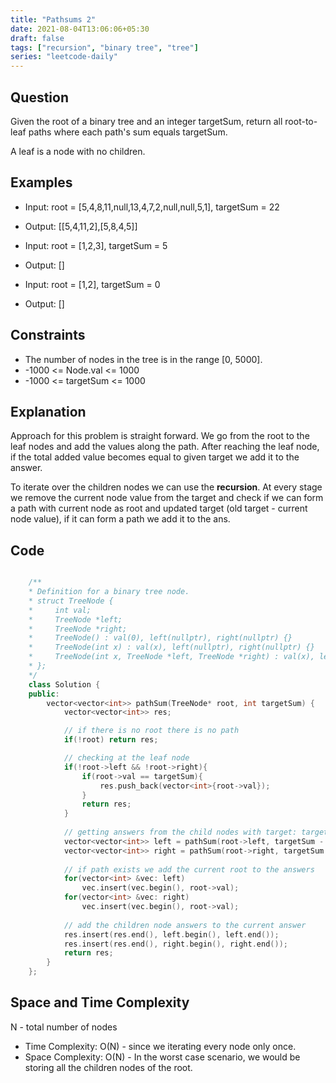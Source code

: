 ```yaml
---
title: "Pathsums 2"
date: 2021-08-04T13:06:06+05:30
draft: false 
tags: ["recursion", "binary tree", "tree"]
series: "leetcode-daily" 
---
```


## Question

Given the root of a binary tree and an integer targetSum, return all root-to-leaf paths where each path's sum equals targetSum.

A leaf is a node with no children.

## Examples

* Input: root = [5,4,8,11,null,13,4,7,2,null,null,5,1], targetSum = 22
* Output: [[5,4,11,2],[5,8,4,5]]

* Input: root = [1,2,3], targetSum = 5
* Output: []

* Input: root = [1,2], targetSum = 0
* Output: []

## Constraints

* The number of nodes in the tree is in the range [0, 5000].
* -1000 <= Node.val <= 1000
* -1000 <= targetSum <= 1000

## Explanation

Approach for this problem is straight forward. We go from the root to the leaf nodes and add the values along the path. After reaching the leaf node, if the total added value becomes equal to given target we add it to the answer. 

To iterate over the children nodes we can use the __recursion__. At every stage we remove the current node value from the target and check if we can form a path with current node as root and updated target (old target - current node value), if it can form a path we add it to the ans.

## Code

```cpp

	/**
	* Definition for a binary tree node.
	* struct TreeNode {
	*     int val;
	*     TreeNode *left;
	*     TreeNode *right;
	*     TreeNode() : val(0), left(nullptr), right(nullptr) {}
	*     TreeNode(int x) : val(x), left(nullptr), right(nullptr) {}
	*     TreeNode(int x, TreeNode *left, TreeNode *right) : val(x), left(left), right(right) {}
	* };
	*/
	class Solution {
	public:
		vector<vector<int>> pathSum(TreeNode* root, int targetSum) {
			vector<vector<int>> res;

			// if there is no root there is no path
			if(!root) return res;

			// checking at the leaf node
			if(!root->left && !root->right){
				if(root->val == targetSum){
					res.push_back(vector<int>{root->val});
				}
				return res;
			}
			
			// getting answers from the child nodes with target: targetSum - root->val 
			vector<vector<int>> left = pathSum(root->left, targetSum - root->val);
			vector<vector<int>> right = pathSum(root->right, targetSum - root->val);
			
			// if path exists we add the current root to the answers
			for(vector<int> &vec: left)
				vec.insert(vec.begin(), root->val);
			for(vector<int> &vec: right)
				vec.insert(vec.begin(), root->val);
			
			// add the children node answers to the current answer
			res.insert(res.end(), left.begin(), left.end());
			res.insert(res.end(), right.begin(), right.end());
			return res;
		}
	};

```

## Space and Time Complexity

N - total number of nodes 

* Time Complexity: O(N) - since we iterating every node only once.
* Space Complexity: O(N) - In the worst case scenario, we would be storing all the children nodes of the root. 